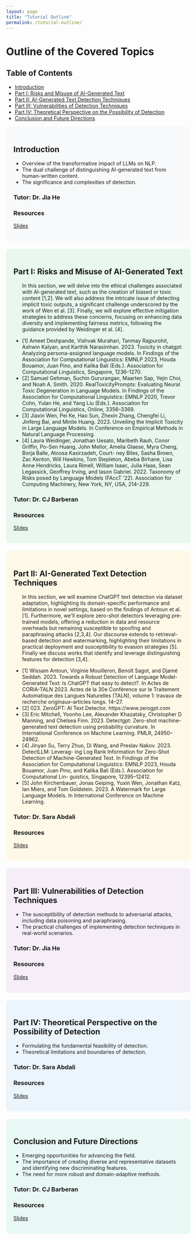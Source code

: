 ```yaml
---
layout: page
title: "Tutorial Outline"
permalink: /tutorial-outline/
---
```


# Outline of the Covered Topics

## Table of Contents
- [Introduction](#introduction)
- [Part I: Risks and Misuse of AI-Generated Text](#part-i-risks-and-misuse-of-ai-generated-text)
- [Part II: AI-Generated Text Detection Techniques](#part-ii-ai-generated-text-detection-techniques)
- [Part III: Vulnerabilities of Detection Techniques](#part-iii-vulnerabilities-of-detection-techniques)
- [Part IV: Theoretical Perspective on the Possibility of Detection](#part-iv-theoretical-perspective-on-the-possibility-of-detection)
- [Conclusion and Future Directions](#conclusion-and-future-directions)

<div style="display: flex; flex-direction: column; gap: 20px;">

  <div id="introduction" style="background-color: #f8f9fa; padding: 20px; border-radius: 10px;">
    <h2>Introduction</h2>
    <ul>
      <li>Overview of the transformative impact of LLMs on NLP.</li>
      <li>The dual challenge of distinguishing AI-generated text from human-written content.</li>
      <li>The significance and complexities of detection.</li>
    </ul>
    <h3>Tutor: Dr. Jia He</h3>
    <h3>Resources</h3>
    <p><a href="assets/slides/dummy_slide.pptx" download>Slides</a></p>
  </div>

  <div id="part-i-risks-and-misuse-of-ai-generated-text" style="background-color: #e9f7ef; padding: 20px; border-radius: 10px;">
    <h2>Part I: Risks and Misuse of AI-Generated Text</h2>
    <ul>
      In this section, we will delve into the ethical challenges associated with AI-generated text, such as the creation of biased or toxic content [1,2]. We will also address the intricate issue of detecting implicit toxic outputs, a significant challenge underscored by the work of Wen et al. [3]. Finally, we will explore effective mitigation strategies to address these concerns, focusing on enhancing data diversity and implementing fairness metrics, following the guidance provided by Weidinger et al. [4].
    </ul>
    <ul>
   <li> [1] Ameet Deshpande, Vishvak Murahari, Tanmay Rajpurohit, Ashwin Kalyan, and
Karthik Narasimhan. 2023. Toxicity in chatgpt: Analyzing persona-assigned
language models. In Findings of the Association for Computational Linguistics:
EMNLP 2023, Houda Bouamor, Juan Pino, and Kalika Bali (Eds.). Association
for Computational Linguistics, Singapore, 1236–1270. </li>
    <li> [2] Samuel Gehman, Suchin Gururangan, Maarten Sap, Yejin Choi, and Noah A.
Smith. 2020. RealToxicityPrompts: Evaluating Neural Toxic Degeneration in
Language Models. In Findings of the Association for Computational Linguistics:
EMNLP 2020, Trevor Cohn, Yulan He, and Yang Liu (Eds.). Association for
Computational Linguistics, Online, 3356–3369. </li> 
    <li>[3] Jiaxin Wen, Pei Ke, Hao Sun, Zhexin Zhang, Chengfei Li, Jinfeng Bai, and Minlie
Huang. 2023. Unveiling the Implicit Toxicity in Large Language Models. In
Conference on Empirical Methods in Natural Language Processing. </li>
    <li>[4] Laura Weidinger, Jonathan Uesato, Maribeth Rauh, Conor Griffin, Po-Sen Huang,
John Mellor, Amelia Glaese, Myra Cheng, Borja Balle, Atoosa Kasirzadeh, Court-
ney Biles, Sasha Brown, Zac Kenton, Will Hawkins, Tom Stepleton, Abeba
Birhane, Lisa Anne Hendricks, Laura Rimell, William Isaac, Julia Haas, Sean
Legassick, Geoffrey Irving, and Iason Gabriel. 2022. Taxonomy of Risks posed
by Language Models (FAccT ’22). Association for Computing Machinery, New
York, NY, USA, 214–229. </li>
    </ul>
    <h3>Tutor: Dr. CJ Barberan</h3>
    <h3>Resources</h3>
    <p><a href="assets/slides/dummy_slide.pptx" download>Slides</a></p>
  </div>

  <div id="part-ii-ai-generated-text-detection-techniques" style="background-color: #fef9e7; padding: 20px; border-radius: 10px;">
    <h2>Part II: AI-Generated Text Detection Techniques</h2>
    <ul>
In this section, we will examine ChatGPT text detection via dataset adaptation, highlighting its domain-specific performance and limitations in novel settings, based on the findings of Antoun et al. [1].
 Furthermore, we'll explore zero-shot detectors leveraging pre-trained models, offering a reduction in data and resource overheads but remaining susceptible to spoofing and paraphrasing attacks [2,3,4]. Our discourse extends to retrieval-based detection and watermarking, highlighting their limitations in practical deployment and susceptibility to evasion strategies [5]. Finally we discuss works that identify and leverage distinguishing features for detection [3,4].
    </ul>
        <ul>
   <li> [1] Wissam Antoun, Virginie Mouilleron, Benoît Sagot, and Djamé Seddah. 2023.
Towards a Robust Detection of Language Model-Generated Text: Is ChatGPT that
easy to detect?. In Actes de CORIA-TALN 2023. Actes de la 30e Conférence sur le
Traitement Automatique des Langues Naturelles (TALN), volume 1: travaux de
recherche originaux–articles longs. 14–27. </li>
    <li> [2] 023. ZeroGPT: AI Text Detector. https://www.zerogpt.com </li> 
    <li> [3] Eric Mitchell, Yoonho Lee, Alexander Khazatsky, Christopher D Manning, and
Chelsea Finn. 2023. Detectgpt: Zero-shot machine-generated text detection using
probability curvature. In International Conference on Machine Learning. PMLR,
24950–24962. </li>
    <li> [4] Jinyan Su, Terry Zhuo, Di Wang, and Preslav Nakov. 2023. DetectLLM: Leverag-
ing Log Rank Information for Zero-Shot Detection of Machine-Generated Text. In
Findings of the Association for Computational Linguistics: EMNLP 2023, Houda
Bouamor, Juan Pino, and Kalika Bali (Eds.). Association for Computational Lin-
guistics, Singapore, 12395–12412. </li>
     <li> [5] John Kirchenbauer, Jonas Geiping, Yuxin Wen, Jonathan Katz, Ian Miers, and
Tom Goldstein. 2023. A Watermark for Large Language Models. In International
Conference on Machine Learning. </li>
    </ul>
    <h3>Tutor: Dr. Sara Abdali</h3>
    <h3>Resources</h3>
    <p><a href="assets/slides/dummy_slide.pptx" download>Slides</a></p>
  </div>

  <div id="part-iii-vulnerabilities-of-detection-techniques" style="background-color: #f5eef8; padding: 20px; border-radius: 10px;">
    <h2>Part III: Vulnerabilities of Detection Techniques</h2>
    <ul>
      <li>The susceptibility of detection methods to adversarial attacks, including data poisoning and paraphrasing.</li>
      <li>The practical challenges of implementing detection techniques in real-world scenarios.</li>
    </ul>
    <h3>Tutor: Dr. Jia He</h3>
    <h3>Resources</h3>
    <p><a href="assets/slides/dummy_slide.pptx" download>Slides</a></p>
  </div>

  <div id="part-iv-theoretical-perspective-on-the-possibility-of-detection" style="background-color: #ebf5fb; padding: 20px; border-radius: 10px;">
    <h2>Part IV: Theoretical Perspective on the Possibility of Detection</h2>
    <ul>
      <li>Formulating the fundamental feasibility of detection.</li>
      <li>Theoretical limitations and boundaries of detection.</li>
    </ul>
    <h3>Tutor: Dr. Sara Abdali</h3>
    <h3>Resources</h3>
    <p><a href="assets/slides/dummy_slide.pptx" download>Slides</a></p>
  </div>

  <div id="conclusion-and-future-directions" style="background-color: #e8f8f5; padding: 20px; border-radius: 10px;">
    <h2>Conclusion and Future Directions</h2>
    <ul>
      <li>Emerging opportunities for advancing the field.</li>
      <li>The importance of creating diverse and representative datasets and identifying new discriminating features.</li>
      <li>The need for more robust and domain-adaptive methods.</li>
    </ul>
    <h3>Tutor: Dr. CJ Barberan</h3>
    <h3>Resources</h3>
    <p><a href="assets/slides/dummy_slide.pptx" download>Slides</a></p>
  </div>

</div>
